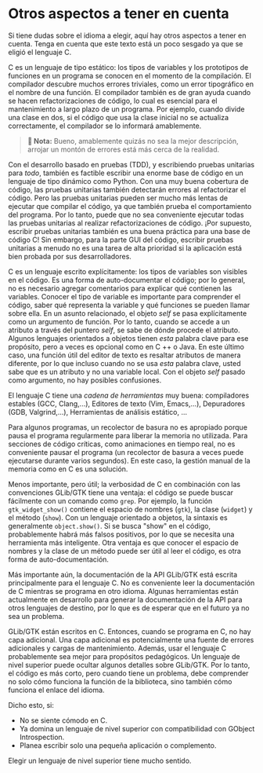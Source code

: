 # Otros aspectos a tener en cuenta

Si tiene dudas sobre el idioma a elegir, aquí hay otros aspectos a tener en cuenta. Tenga en cuenta que este texto está un poco sesgado ya que se eligió el lenguaje C.

C es un lenguaje de tipo estático: los tipos de variables y los prototipos de funciones en un programa se conocen en el momento de la compilación. El compilador descubre muchos errores triviales, como un error tipográfico en el nombre de una función. El compilador también es de gran ayuda cuando se hacen refactorizaciones de código, lo cual es esencial para el mantenimiento a largo plazo de un programa. Por ejemplo, cuando divide una clase en dos, si el código que usa la clase inicial no se actualiza correctamente, el compilador se lo informará amablemente.

> **📌 Nota:** Bueno, amablemente quizás no sea la mejor descripción, arrojar un montón de errores está más cerca de la realidad.

Con el desarrollo basado en pruebas (TDD), y escribiendo pruebas unitarias para *todo*, también es factible escribir una enorme base de código en un lenguaje de tipo dinámico como Python. Con una muy buena cobertura de código, las pruebas unitarias también detectarán errores al refactorizar el código. Pero las pruebas unitarias pueden ser mucho más lentas de ejecutar que compilar el código, ya que también prueba el comportamiento del programa. Por lo tanto, puede que no sea conveniente ejecutar todas las pruebas unitarias al realizar refactorizaciones de código. ¡Por supuesto, escribir pruebas unitarias también es una buena práctica para una base de código C! Sin embargo, para la parte GUI del código, escribir pruebas unitarias a menudo no es una tarea de alta prioridad si la aplicación está bien probada por sus desarrolladores.

C es un lenguaje escrito explícitamente: los tipos de variables son visibles en el código. Es una forma de auto-documentar el código; por lo general, no es necesario agregar comentarios para explicar qué contienen las variables. Conocer el tipo de variable es importante para comprender el código, saber qué representa la variable y qué funciones se pueden llamar sobre ella. En un asunto relacionado, el objeto *self* se pasa explícitamente como un argumento de función. Por lo tanto, cuando se accede a un atributo a través del puntero *self*, se sabe de dónde procede el atributo. Algunos lenguajes orientados a objetos tienen *esta* palabra clave para ese propósito, pero a veces es opcional como en C ++ o Java. En este último caso, una función útil del editor de texto es resaltar atributos de manera diferente, por lo que incluso cuando no se usa *esta* palabra clave, usted sabe que es un atributo y no una variable local. Con el objeto *self* pasado como argumento, no hay posibles confusiones.

El lenguaje C tiene una *cadena de herramientas* muy buena: compiladores estables (GCC, Clang,...), Editores de texto (Vim, Emacs,...), Depuradores (GDB, Valgrind,...), Herramientas de análisis estático, ...

Para algunos programas, un recolector de basura no es apropiado porque pausa el programa regularmente para liberar la memoria no utilizada. Para secciones de código críticas, como animaciones en tiempo real, no es conveniente pausar el programa (un recolector de basura a veces puede ejecutarse durante varios segundos). En este caso, la gestión manual de la memoria como en C es una solución.

Menos importante, pero útil; la verbosidad de C en combinación con las convenciones GLib/GTK tiene una ventaja: el código se puede buscar fácilmente con un comando como `grep`. Por ejemplo, la función `gtk_widget_show()` contiene el espacio de nombres (`gtk`), la clase (`widget`) y el método (`show`). Con un lenguaje orientado a objetos, la sintaxis es generalmente `object.show()`. Si se busca "show" en el código, probablemente habrá más falsos positivos, por lo que se necesita una herramienta más inteligente. Otra ventaja es que conocer el espacio de nombres y la clase de un método puede ser útil al leer el código, es otra forma de auto-documentación.

Más importante aún, la documentación de la API GLib/GTK está escrita principalmente para el lenguaje C. No es conveniente leer la documentación de C mientras se programa en otro idioma. Algunas herramientas están actualmente en desarrollo para generar la documentación de la API para otros lenguajes de destino, por lo que es de esperar que en el futuro ya no sea un problema.

GLib/GTK están escritos en C. Entonces, cuando se programa en C, no hay capa adicional. Una capa adicional es potencialmente una fuente de errores adicionales y cargas de mantenimiento. Además, usar el lenguaje C probablemente
sea mejor para propósitos pedagógicos. Un lenguaje de nivel superior puede ocultar algunos detalles sobre GLib/GTK. Por lo tanto, el código es más corto, pero cuando tiene un problema, debe comprender no solo cómo funciona la función de la biblioteca, sino también cómo funciona el enlace del idioma.

Dicho esto, si:

* No se siente cómodo en C.
* Ya domina un lenguaje de nivel superior con compatibilidad con GObject Introspection.
* Planea escribir solo una pequeña aplicación o complemento.

Elegir un lenguaje de nivel superior tiene mucho sentido.